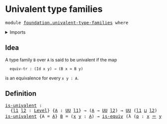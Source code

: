 # Univalent type families

<pre class="Agda"><a id="36" class="Keyword">module</a> <a id="43" href="foundation.univalent-type-families.html" class="Module">foundation.univalent-type-families</a> <a id="78" class="Keyword">where</a>
</pre>
<details><summary>Imports</summary>

<pre class="Agda"><a id="134" class="Keyword">open</a> <a id="139" class="Keyword">import</a> <a id="146" href="foundation.transport-along-identifications.html" class="Module">foundation.transport-along-identifications</a>
<a id="189" class="Keyword">open</a> <a id="194" class="Keyword">import</a> <a id="201" href="foundation.universe-levels.html" class="Module">foundation.universe-levels</a>

<a id="229" class="Keyword">open</a> <a id="234" class="Keyword">import</a> <a id="241" href="foundation-core.equivalences.html" class="Module">foundation-core.equivalences</a>
<a id="270" class="Keyword">open</a> <a id="275" class="Keyword">import</a> <a id="282" href="foundation-core.identity-types.html" class="Module">foundation-core.identity-types</a>
</pre>
</details>

## Idea

A type family `B` over `A` is said to be univalent if the map

```text
  equiv-tr : (Id x y) → (B x ≃ B y)
```

is an equivalence for every `x y : A`.

## Definition

<pre class="Agda"><a id="is-univalent"></a><a id="514" href="foundation.univalent-type-families.html#514" class="Function">is-univalent</a> <a id="527" class="Symbol">:</a>
  <a id="531" class="Symbol">{</a><a id="532" href="foundation.univalent-type-families.html#532" class="Bound">l1</a> <a id="535" href="foundation.univalent-type-families.html#535" class="Bound">l2</a> <a id="538" class="Symbol">:</a> <a id="540" href="Agda.Primitive.html#742" class="Postulate">Level</a><a id="545" class="Symbol">}</a> <a id="547" class="Symbol">{</a><a id="548" href="foundation.univalent-type-families.html#548" class="Bound">A</a> <a id="550" class="Symbol">:</a> <a id="552" href="Agda.Primitive.html#388" class="Primitive">UU</a> <a id="555" href="foundation.univalent-type-families.html#532" class="Bound">l1</a><a id="557" class="Symbol">}</a> <a id="559" class="Symbol">→</a> <a id="561" class="Symbol">(</a><a id="562" href="foundation.univalent-type-families.html#548" class="Bound">A</a> <a id="564" class="Symbol">→</a> <a id="566" href="Agda.Primitive.html#388" class="Primitive">UU</a> <a id="569" href="foundation.univalent-type-families.html#535" class="Bound">l2</a><a id="571" class="Symbol">)</a> <a id="573" class="Symbol">→</a> <a id="575" href="Agda.Primitive.html#388" class="Primitive">UU</a> <a id="578" class="Symbol">(</a><a id="579" href="foundation.univalent-type-families.html#532" class="Bound">l1</a> <a id="582" href="Agda.Primitive.html#961" class="Primitive Operator">⊔</a> <a id="584" href="foundation.univalent-type-families.html#535" class="Bound">l2</a><a id="586" class="Symbol">)</a>
<a id="588" href="foundation.univalent-type-families.html#514" class="Function">is-univalent</a> <a id="601" class="Symbol">{</a><a id="602" class="Argument">A</a> <a id="604" class="Symbol">=</a> <a id="606" href="foundation.univalent-type-families.html#606" class="Bound">A</a><a id="607" class="Symbol">}</a> <a id="609" href="foundation.univalent-type-families.html#609" class="Bound">B</a> <a id="611" class="Symbol">=</a> <a id="613" class="Symbol">(</a><a id="614" href="foundation.univalent-type-families.html#614" class="Bound">x</a> <a id="616" href="foundation.univalent-type-families.html#616" class="Bound">y</a> <a id="618" class="Symbol">:</a> <a id="620" href="foundation.univalent-type-families.html#606" class="Bound">A</a><a id="621" class="Symbol">)</a> <a id="623" class="Symbol">→</a> <a id="625" href="foundation-core.equivalences.html#1647" class="Function">is-equiv</a> <a id="634" class="Symbol">(λ</a> <a id="637" class="Symbol">(</a><a id="638" href="foundation.univalent-type-families.html#638" class="Bound">p</a> <a id="640" class="Symbol">:</a> <a id="642" href="foundation.univalent-type-families.html#614" class="Bound">x</a> <a id="644" href="foundation-core.identity-types.html#1953" class="Function Operator">＝</a> <a id="646" href="foundation.univalent-type-families.html#616" class="Bound">y</a><a id="647" class="Symbol">)</a> <a id="649" class="Symbol">→</a> <a id="651" href="foundation.transport-along-identifications.html#1450" class="Function">equiv-tr</a> <a id="660" href="foundation.univalent-type-families.html#609" class="Bound">B</a> <a id="662" href="foundation.univalent-type-families.html#638" class="Bound">p</a><a id="663" class="Symbol">)</a>
</pre>